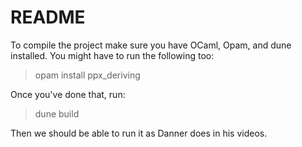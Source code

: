 README
===
To compile the project make sure you have OCaml, Opam, and dune installed. You might have to run the following too:

> opam install ppx_deriving

Once you've done that, run:

> dune build

Then we should be able to run it as Danner does in his videos.

